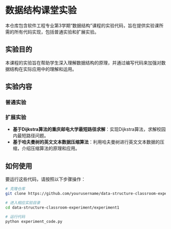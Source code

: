 # 数据结构课堂实验

本仓库包含软件工程专业第3学期“数据结构”课程的实验代码，旨在提供实验课所需的所有代码实现，包括普通实验和扩展实验。

## 实验目的

本课程的实验旨在帮助学生深入理解数据结构的原理，并通过编写代码来加强对数据结构在实际应用中的理解和运用。

## 实验内容

### 普通实验

### 扩展实验

- **基于Dijkstra算法的重庆邮电大学最短路径求解**：实现Dijkstra算法，求解校园内最短路径问题。
- **基于哈夫曼树的英文文本数据压缩算法**：利用哈夫曼树进行英文文本数据的压缩，介绍压缩算法的原理和应用。

## 如何使用

要运行这些代码，请按照以下步骤操作：

```bash
# 克隆仓库
git clone https://github.com/yourusername/data-structure-classroom-experiment.git

# 进入相应实验目录
cd data-structure-classroom-experiment/experiment1

# 运行代码
python experiment_code.py

